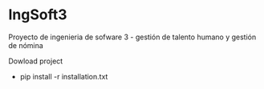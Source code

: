# IngSoft3
Proyecto de ingenieria de sofware 3 - gestión de talento humano y gestión de nómina

Dowload project
- pip install -r installation.txt
